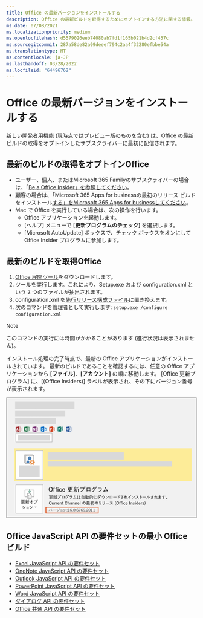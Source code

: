```yaml
---
title: Office の最新バージョンをインストールする
description: Office の最新ビルドを取得するためにオプトインする方法に関する情報。
ms.date: 07/08/2021
ms.localizationpriority: medium
ms.openlocfilehash: d5579026eeb74080ab7fd1f165b021b4d2cf457c
ms.sourcegitcommit: 287a58de82a09deeef794c2aa4f32280efbbe54a
ms.translationtype: MT
ms.contentlocale: ja-JP
ms.lasthandoff: 03/28/2022
ms.locfileid: "64496762"
---
```

# <a name="install-the-latest-version-of-office"></a>Office の最新バージョンをインストールする

新しい開発者用機能 (現時点ではプレビュー版のものを含む) は、Office の最新ビルドの取得をオプトインしたサブスクライバーに最初に配信されます。

## <a name="opt-in-to-getting-the-latest-builds-of-office"></a>最新のビルドの取得をオプトインOffice

- ユーザー、個人、またはMicrosoft 365 Familyのサブスクライバーの場合は、「[Be a Office Insider」を参照してください](https://insider.office.com)。
- 顧客の場合は、「Microsoft 365 Apps for businessの最初のリリース ビルドをインストール[する」をMicrosoft 365 Apps for businessしてください](https://support.office.com/article/4dd8ba40-73c0-4468-b778-c7b744d03ead)。
- Mac で Office を実行している場合は、次の操作を行います。
  - Office アプリケーションを起動します。
  - [ヘルプ] メニューで [**更新プログラムのチェック**] を選択します。
  - [Microsoft AutoUpdate] ボックスで、チェック ボックスをオンにして Office Insider プログラムに参加します。

## <a name="get-the-latest-build-of-office"></a>最新のビルドを取得Office

1. [Office 展開ツール](https://www.microsoft.com/download/details.aspx?id=49117)をダウンロードします。
2. ツールを実行します。これにより、Setup.exe および configuration.xml という 2 つのファイルが抽出されます。
3. configuration.xml を[先行リリース構成ファイル](https://raw.githubusercontent.com/OfficeDev/Office-Add-in-Commands-Samples/master/Tools/FirstReleaseConfig/configuration.xml)に置き換えます。
4. 次のコマンドを管理者として実行します: `setup.exe /configure configuration.xml`

> [!NOTE]
> このコマンドの実行には時間がかかることがあります (進行状況は表示されません)。

インストール処理の完了時点で、最新の Office アプリケーションがインストールされています。 最新のビルドであることを確認するには、任意の Office アプリケーションから **[ファイル]**、**[アカウント]** の順に移動します。 [Office 更新プログラム] に、[(Office Insiders)] ラベルが表示され、その下にバージョン番号が表示されます。

![製品情報と Insiders ラベルをOfficeスクリーンショット。](../images/office-insiders-label.png)

## <a name="minimum-office-builds-for-office-javascript-api-requirement-sets"></a>Office JavaScript API の要件セットの最小 Office ビルド

- [Excel JavaScript API の要件セット](/javascript/api/requirement-sets/excel/excel-api-requirement-sets)
- [OneNote JavaScript API の要件セット](/javascript/api/requirement-sets/onenote/onenote-api-requirement-sets)
- [Outlook JavaScript API の要件セット](/javascript/api/requirement-sets/outlook/outlook-api-requirement-sets)
- [PowerPoint JavaScript API の要件セット](/javascript/api/requirement-sets/powerpoint/powerpoint-api-requirement-sets)
- [Word JavaScript API の要件セット](/javascript/api/requirement-sets/word/word-api-requirement-sets)
- [ダイアログ API の要件セット](/javascript/api/requirement-sets/common/dialog-api-requirement-sets)
- [Office 共通 API の要件セット](/javascript/api/requirement-sets/common/office-add-in-requirement-sets)
